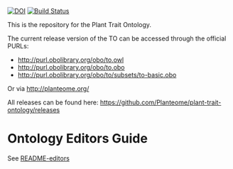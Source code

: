 [![DOI](https://zenodo.org/badge/13996/Planteome/plant-trait-ontology.svg)](https://zenodo.org/badge/latestdoi/13996/Planteome/plant-trait-ontology)
[![Build Status](https://travis-ci.org/Planteome/plant-trait-ontology.svg?branch=master)](https://travis-ci.org/Planteome/plant-trait-ontology)

This is the repository for the Plant Trait Ontology.

The current release version of the TO can be accessed through the official PURLs:

 * http://purl.obolibrary.org/obo/to.owl
 * http://purl.obolibrary.org/obo/to.obo
 * http://purl.obolibrary.org/obo/to/subsets/to-basic.obo

Or via http://planteome.org/

All releases can be found here:  https://github.com/Planteome/plant-trait-ontology/releases 	

# Ontology Editors Guide

See [README-editors](README-editors.md)





